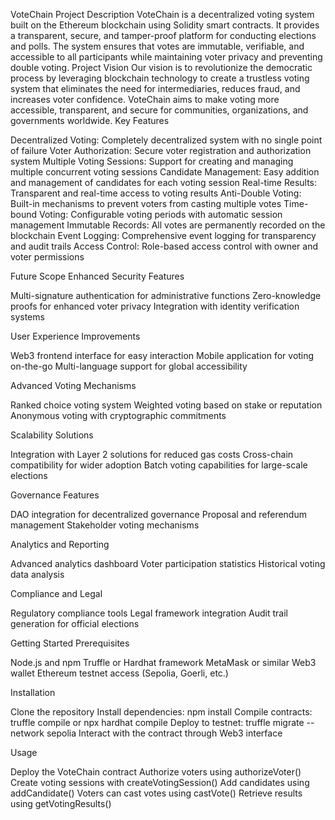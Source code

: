 VoteChain
Project Description
VoteChain is a decentralized voting system built on the Ethereum blockchain using Solidity smart contracts. It provides a transparent, secure, and tamper-proof platform for conducting elections and polls. The system ensures that votes are immutable, verifiable, and accessible to all participants while maintaining voter privacy and preventing double voting.
Project Vision
Our vision is to revolutionize the democratic process by leveraging blockchain technology to create a trustless voting system that eliminates the need for intermediaries, reduces fraud, and increases voter confidence. VoteChain aims to make voting more accessible, transparent, and secure for communities, organizations, and governments worldwide.
Key Features

Decentralized Voting: Completely decentralized system with no single point of failure
Voter Authorization: Secure voter registration and authorization system
Multiple Voting Sessions: Support for creating and managing multiple concurrent voting sessions
Candidate Management: Easy addition and management of candidates for each voting session
Real-time Results: Transparent and real-time access to voting results
Anti-Double Voting: Built-in mechanisms to prevent voters from casting multiple votes
Time-bound Voting: Configurable voting periods with automatic session management
Immutable Records: All votes are permanently recorded on the blockchain
Event Logging: Comprehensive event logging for transparency and audit trails
Access Control: Role-based access control with owner and voter permissions

Future Scope
Enhanced Security Features

Multi-signature authentication for administrative functions
Zero-knowledge proofs for enhanced voter privacy
Integration with identity verification systems

User Experience Improvements

Web3 frontend interface for easy interaction
Mobile application for voting on-the-go
Multi-language support for global accessibility

Advanced Voting Mechanisms

Ranked choice voting system
Weighted voting based on stake or reputation
Anonymous voting with cryptographic commitments

Scalability Solutions

Integration with Layer 2 solutions for reduced gas costs
Cross-chain compatibility for wider adoption
Batch voting capabilities for large-scale elections

Governance Features

DAO integration for decentralized governance
Proposal and referendum management
Stakeholder voting mechanisms

Analytics and Reporting

Advanced analytics dashboard
Voter participation statistics
Historical voting data analysis

Compliance and Legal

Regulatory compliance tools
Legal framework integration
Audit trail generation for official elections


Getting Started
Prerequisites

Node.js and npm
Truffle or Hardhat framework
MetaMask or similar Web3 wallet
Ethereum testnet access (Sepolia, Goerli, etc.)

Installation

Clone the repository
Install dependencies: npm install
Compile contracts: truffle compile or npx hardhat compile
Deploy to testnet: truffle migrate --network sepolia
Interact with the contract through Web3 interface

Usage

Deploy the VoteChain contract
Authorize voters using authorizeVoter()
Create voting sessions with createVotingSession()
Add candidates using addCandidate()
Voters can cast votes using castVote()
Retrieve results using getVotingResults()

